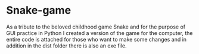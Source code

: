 # Snake-game
As a tribute to the beloved childhood game Snake and for the purpose of GUI practice in Python I created a version of the game for the computer, the entire code is attached for those who want to make some changes and in addition in the dist folder there is also an exe file.
